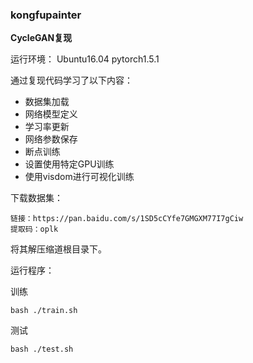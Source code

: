 ### kongfupainter
**CycleGAN复现**

运行环境：
Ubuntu16.04
pytorch1.5.1

通过复现代码学习了以下内容：
- 数据集加载
- 网络模型定义
- 学习率更新
- 网络参数保存
- 断点训练
- 设置使用特定GPU训练
- 使用visdom进行可视化训练

下载数据集：

```
链接：https://pan.baidu.com/s/1SD5cCYfe7GMGXM77I7gCiw 
提取码：oplk 
```

将其解压缩道根目录下。

运行程序：

训练
```shell script
bash ./train.sh
```

测试
```shell script
bash ./test.sh
```